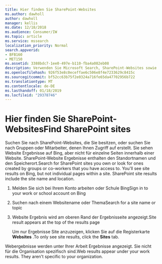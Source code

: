 ```yaml
---
title: Hier finden Sie SharePoint-Websites
ms.author: dawholl
author: dawholl
manager: kellis
ms.date: 12/18/2018
ms.audience: Consumer/IW
ms.topic: article
ms.service: mssearch
localization_priority: Normal
search.appverid:
- BFB160
- MET150
ms.assetid: 3388bdc7-1ee0-497e-b110-fba4a082eb08
description: Verwenden Sie Microsoft Search, SharePoint-Websites sowie Details, die Sie sehen zu erhalten
ms.openlocfilehash: 926f53e8c0eceffae6c506e8f4e7233629c8415c
ms.sourcegitcommit: bf52cc63b75f2e0324a716fe65da47702956b722
ms.translationtype: MT
ms.contentlocale: de-DE
ms.lasthandoff: 01/18/2019
ms.locfileid: "29378746"
---
```

# <a name="find-sharepoint-sites"></a><span data-ttu-id="44bf0-103">Hier finden Sie SharePoint-Websites</span><span class="sxs-lookup"><span data-stu-id="44bf0-103">Find SharePoint sites</span></span>

<span data-ttu-id="44bf0-p101">Suchen Sie nach SharePoint-Websites, die Sie besitzen, oder suchen Sie nach Gruppen oder Mitarbeiter, denen Ihnen Zugriff auf erstellt. Sie sehen Website Ergebnisse auf Bing, aber nicht für einzelne Seiten innerhalb einer Website. SharePoint-Website Ergebnisse enthalten den Standortnamen und den Speicherort.</span><span class="sxs-lookup"><span data-stu-id="44bf0-p101">Search for SharePoint sites you own or look for ones created by groups or co-workers that you have access to. You'll see site results on Bing, but not individual pages within a site. SharePoint site results include the site name and location.</span></span>
  
1. <span data-ttu-id="44bf0-107">Melden Sie sich bei Ihrem Konto arbeiten oder Schule Bing</span><span class="sxs-lookup"><span data-stu-id="44bf0-107">Sign in to your work or school account on Bing</span></span>
    
2. <span data-ttu-id="44bf0-108">Suchen nach einem Websitename oder Thema</span><span class="sxs-lookup"><span data-stu-id="44bf0-108">Search for a site name or topic</span></span>
    
3. <span data-ttu-id="44bf0-109">Website Ergebnis wird am oberen Rand der Ergebnisseite angezeigt.</span><span class="sxs-lookup"><span data-stu-id="44bf0-109">Site result appears at the top of the results page</span></span>
    
    <span data-ttu-id="44bf0-110">Um nur Ergebnisse Site anzuzeigen, klicken Sie auf die Registerkarte **Websites** .</span><span class="sxs-lookup"><span data-stu-id="44bf0-110">To only see site results, click the **Sites** tab.</span></span> 
    
<span data-ttu-id="44bf0-p102">Webergebnisse werden unter Ihrer Arbeit Ergebnisse angezeigt. Sie nicht für die Organisation spezifisch sind.</span><span class="sxs-lookup"><span data-stu-id="44bf0-p102">Web results appear under your work results. They aren't specific to your organization.</span></span>

  

